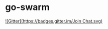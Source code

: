 go-swarm
========
[![Gitter](https://badges.gitter.im/Join Chat.svg)](https://gitter.im/olebedev/go-swarm?utm_source=badge&utm_medium=badge&utm_campaign=pr-badge&utm_content=badge)

